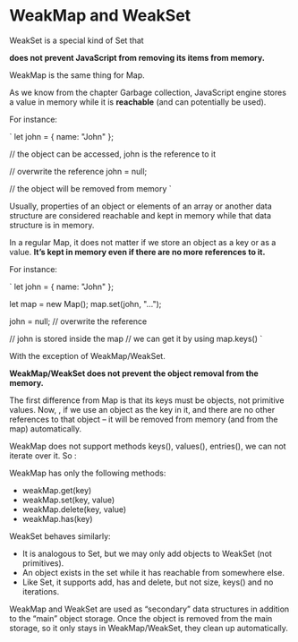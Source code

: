 # WeakMap and WeakSet

WeakSet is a special kind of Set that 

**does not prevent JavaScript 
from removing its items from memory.** 

WeakMap is the same thing for Map.

As we know from the chapter Garbage collection,
JavaScript engine stores a value in memory while it is 
**reachable** (and can potentially be used).

For instance:

`
let john = { name: "John" };

// the object can be accessed, john is the reference to it

// overwrite the reference
john = null;

// the object will be removed from memory
`

Usually, properties of an object or elements
of an array or another data structure 
are considered reachable and kept in memory 
while that data structure is in memory.

In a regular Map, 
it does not matter if we store an object as a key or as a value.
**It’s kept in memory even if there are no more references to it.**

For instance:

`
let john = { name: "John" };

let map = new Map();
map.set(john, "...");

john = null; // overwrite the reference

// john is stored inside the map
// we can get it by using map.keys()
`

With the exception of WeakMap/WeakSet.

**WeakMap/WeakSet does not prevent the object removal from the memory.**

The first difference from Map is that its keys must be objects, not primitive values.
Now, , if we use an object as the key in it,
and there are no other references to that object – 
it will be removed from memory (and from the map) automatically.

WeakMap does not support methods keys(), values(), entries(), we can not iterate over it. So :

WeakMap has only the following methods:

  * weakMap.get(key)
  * weakMap.set(key, value)
  * weakMap.delete(key, value)
  * weakMap.has(key)

WeakSet behaves similarly:

  * It is analogous to Set, but we may only add objects to WeakSet (not primitives).
  * An object exists in the set while it has reachable from somewhere else.
  * Like Set, it supports add, has and delete, but not size, keys() and no iterations.
  

WeakMap and WeakSet are used as “secondary” data structures in addition to the “main” object storage. 
Once the object is removed from the main storage, so it only stays in WeakMap/WeakSet, they clean up automatically.
  

  
  

